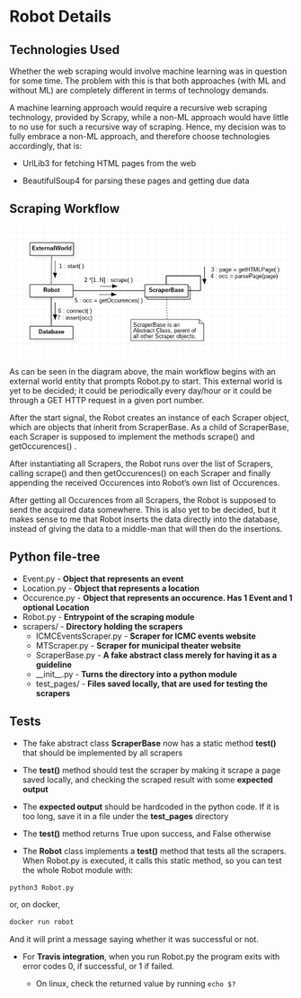 Robot Details
===

Technologies Used
---

Whether the web scraping would involve machine learning was in question for some time. The problem with this is that both approaches (with ML and without ML) are completely different in terms of technology demands.

A machine learning approach would require a recursive web scraping technology, provided by Scrapy, while a non-ML approach would have little to no use for such a recursive way of scraping.  Hence, my decision was to fully embrace a non-ML approach, and therefore choose technologies accordingly, that is:

- UrlLib3 for fetching HTML pages from the web

- BeautifulSoup4 for parsing these pages and getting due data

Scraping Workflow
---

![](/robot/1-May31-robotCommDiagram.png)

As can be seen in the diagram above, the main workflow begins with an external world entity that prompts Robot.py to start. This external world is yet to be decided; it could be periodically every day/hour or it could be through a GET HTTP request in a given port number.

After the start signal, the Robot creates an instance of each Scraper object, which are objects that inherit from ScraperBase. As a child of ScraperBase, each Scraper is supposed to implement the methods  scrape()  and  getOccurences() .

After instantiating all Scrapers, the Robot runs over the list of Scrapers, calling  scrape()  and then  getOccurences()  on each Scraper and finally appending the received Occurences into Robot’s own list of Occurences.

After getting all Occurences from all Scrapers, the Robot is supposed to send the acquired data somewhere. This is also yet to be decided, but it makes sense to me that Robot inserts the data directly into the database, instead of giving the data to a middle-man that will then do the insertions.

Python file-tree
---

- Event.py - **Object that represents an event**
- Location.py - **Object that represents a location**
- Occurence.py - **Object that represents an occurence. Has 1 Event and 1 optional Location**
- Robot.py - **Entrypoint of the scraping module**
- scrapers/ - **Directory holding the scrapers**
	- ICMCEventsScraper.py - **Scraper for ICMC events website**
	- MTScraper.py - **Scraper for municipal theater website**
	- ScraperBase.py - **A fake abstract class merely for having it as a guideline**
	- \_\_init\_\_.py - **Turns the directory into a python module**
	- test\_pages/ - **Files saved locally, that are used for testing the scrapers**


Tests
---

- The fake abstract class **ScraperBase** now has a static method **test()** that should be implemented by all scrapers

- The **test()** method should test the scraper by making it scrape a page saved locally, and checking the scraped result with some **expected output**

- The **expected output** should be hardcoded in the python code. If it is too long, save it in a file under the **test\_pages** directory

- The **test()** method returns True upon success, and False otherwise

- The **Robot** class implements a **test()** method that tests all the scrapers. When Robot.py is executed, it calls this static method, so you can test the whole Robot module with:
```bash
python3 Robot.py
```
or, on docker,
```bash
docker run robot
```
And it will print a message saying whether it was successful or not.

- For **Travis integration**, when you run Robot.py the program exits with error codes 0, if successful, or 1 if failed.

	- On linux, check the returned value by running `echo $?`
